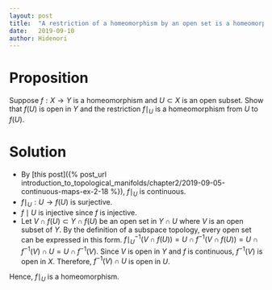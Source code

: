 ```yaml
---
layout: post
title:  "A restriction of a homeomorphism by an open set is a homeomorphism"
date:   2019-09-10
author: Hidenori
---
```


# Proposition
Suppose $f: X \rightarrow Y$ is a homeomorphism and $U \subset X$ is an open subset.
Show that $f(U)$ is open in $Y$ and the restriction $f\mid_U$ is a homeomorphism from $U$ to $f(U)$.

# Solution
* By [this post]({% post_url introduction_to_topological_manifolds/chapter2/2019-09-05-continuous-maps-ex-2-18 %}), $f\mid_U$ is continuous.
* $f \mid_U: U \rightarrow f(U)$ is surjective.
* $f \mid U$ is injective since $f$ is injective.
* Let $V \cap f(U) \subset Y \cap f(U)$ be an open set in $Y \cap U$ where $V$ is an open subset of $Y$.
  By the definition of a subspace topology, every open set can be expressed in this form.
  $f\mid_U^{-1}(V \cap f(U)) = U \cap f^{-1}(V \cap f(U)) = U \cap f^{-1}(V) \cap U = U \cap f^{-1}(V)$.
  Since $V$ is open in $Y$ and $f$ is continuous, $f^{-1}(V)$ is open in $X$.
  Therefore, $f^{-1}(V) \cap U$ is open in $U$.

Hence, $f\mid_U$ is a homeomorphism.
